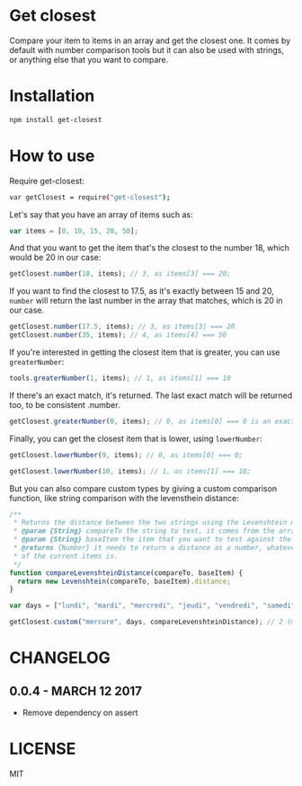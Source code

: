 Get closest
=============

Compare your item to items in an array and get the closest one. It comes by default with number comparison tools but it can also be used with strings, or anything else that you want to compare.

Installation
============

```bash
npm install get-closest
```

How to use
==========

Require get-closest:

```bash
var getClosest = require("get-closest");
```

Let's say that you have an array of items such as:

```js
var items = [0, 10, 15, 20, 50];
```

And that you want to get the item that's the closest to the number 18, which would be 20 in our case:

```js
getClosest.number(18, items); // 3, as items[3] === 20;
```

If you want to find the closest to 17.5, as it's exactly between 15 and 20, `number` will return the last number in the array that matches, which is 20 in our case.

```js
getClosest.number(17.5, items); // 3, as items[3] === 20
getClosest.number(35, items); // 4, as items[4] === 50
```

If you're interested in getting the closest item that is greater, you can use `greaterNumber`:

```js
tools.greaterNumber(1, items); // 1, as items[1] === 10
```

If there's an exact match, it's returned. The last exact match will be returned too, to be consistent .number.

```js
getClosest.greaterNumber(0, items); // 0, as items[0] === 0 is an exact match.
```

Finally, you can get the closest item that is lower, using `lowerNumber`:

```js
getClosest.lowerNumber(9, items); // 0, as items[0] === 0;

getClosest.lowerNumber(10, items); // 1, as items[1] === 10;
```

But you can also compare custom types by giving a custom comparison function, like string comparison with the levensthein distance:

```js
/**
 * Returns the distance between the two strings using the Levenshtein method
 * @param {String} compareTo the string to test, it comes from the array
 * @param {String} baseItem the item that you want to test against the array
 * @returns {Number} it needs to return a distance as a number, whatever the type
 * of the current items is.
 */  
function compareLevenshteinDistance(compareTo, baseItem) {
  return new Levenshtein(compareTo, baseItem).distance;
}

var days = ["lundi", "mardi", "mercredi", "jeudi", "vendredi", "samedi", "dimanche"];

getClosest.custom("mercure", days, compareLevenshteinDistance); // 2 (mercredi)
```

CHANGELOG
=====

0.0.4 - MARCH 12 2017
---

* Remove dependency on assert

LICENSE
=======

MIT

